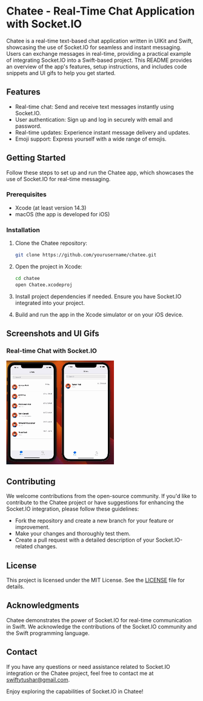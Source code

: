# Chatee - Real-Time Chat Application with Socket.IO

Chatee is a real-time text-based chat application written in UIKit and Swift, showcasing the use of Socket.IO for seamless and instant messaging. Users can exchange messages in real-time, providing a practical example of integrating Socket.IO into a Swift-based project. This README provides an overview of the app's features, setup instructions, and includes code snippets and UI gifs to help you get started.

## Features

- Real-time chat: Send and receive text messages instantly using Socket.IO.
- User authentication: Sign up and log in securely with email and password.
- Real-time updates: Experience instant message delivery and updates.
- Emoji support: Express yourself with a wide range of emojis.

## Getting Started

Follow these steps to set up and run the Chatee app, which showcases the use of Socket.IO for real-time messaging.

### Prerequisites

- Xcode (at least version 14.3)
- macOS (the app is developed for iOS)

### Installation

1. Clone the Chatee repository:

   ```bash
   git clone https://github.com/yourusername/chatee.git
   ```

2. Open the project in Xcode:

   ```bash
   cd chatee
   open Chatee.xcodeproj
   ```

3. Install project dependencies if needed. Ensure you have Socket.IO integrated into your project.

4. Build and run the app in the Xcode simulator or on your iOS device.

## Screenshots and UI Gifs

### Real-time Chat with Socket.IO
![Real-time Chat](https://github.com/SwiftyTushar/ChatApp/blob/main/Screen%2520Recording%25202023-11-01%2520at%252011.13.59%2520AM.gif)

## Contributing

We welcome contributions from the open-source community. If you'd like to contribute to the Chatee project or have suggestions for enhancing the Socket.IO integration, please follow these guidelines:

- Fork the repository and create a new branch for your feature or improvement.
- Make your changes and thoroughly test them.
- Create a pull request with a detailed description of your Socket.IO-related changes.

## License

This project is licensed under the MIT License. See the [LICENSE](LICENSE) file for details.

## Acknowledgments

Chatee demonstrates the power of Socket.IO for real-time communication in Swift. We acknowledge the contributions of the Socket.IO community and the Swift programming language.

## Contact

If you have any questions or need assistance related to Socket.IO integration or the Chatee project, feel free to contact me at [swiftytushar@gmail.com](mailto:swiftytushar@gmail.com).

Enjoy exploring the capabilities of Socket.IO in Chatee!

